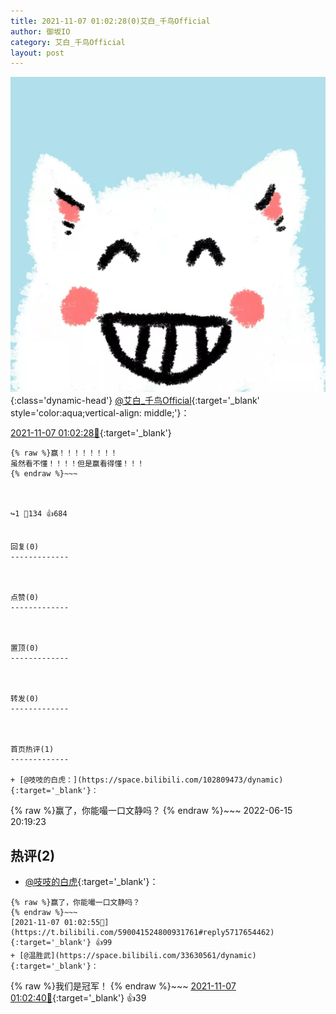 ```yaml
---
title: 2021-11-07 01:02:28(0)艾白_千鸟Official
author: 御坂IO
category: 艾白_千鸟Official
layout: post
---
```


![img](/images/9ae8b9445fd0665cc014d9080156a45271be73c6.jpg){:class='dynamic-head'}
[@艾白_千鸟Official](https://space.bilibili.com/334537711/dynamic){:target='_blank' style='color:aqua;vertical-align: middle;'}：

[2021-11-07 01:02:28🔗](https://t.bilibili.com/590041524800931761){:target='_blank'}

~~~
{% raw %}赢！！！！！！！！
虽然看不懂！！！！但是赢看得懂！！！
{% endraw %}~~~



↪️1 💬134 👍684


回复(0)
-------------



点赞(0)
-------------



置顶(0)
-------------



转发(0)
-------------



首页热评(1)
-------------

+ [@吱吱的白虎：](https://space.bilibili.com/102809473/dynamic){:target='_blank'}：
~~~
{% raw %}赢了，你能嘬一口文静吗？
{% endraw %}~~~
2022-06-15 20:19:23


热评(2)
-------------

+ [@吱吱的白虎](https://space.bilibili.com/102809473/dynamic){:target='_blank'}：
~~~
{% raw %}赢了，你能嘬一口文静吗？
{% endraw %}~~~
[2021-11-07 01:02:55🔗](https://t.bilibili.com/590041524800931761#reply5717654462){:target='_blank'} 👍99
+ [@温胜武](https://space.bilibili.com/33630561/dynamic){:target='_blank'}：
~~~
{% raw %}我们是冠军！
{% endraw %}~~~
[2021-11-07 01:02:40🔗](https://t.bilibili.com/590041524800931761#reply5717653672){:target='_blank'} 👍39


